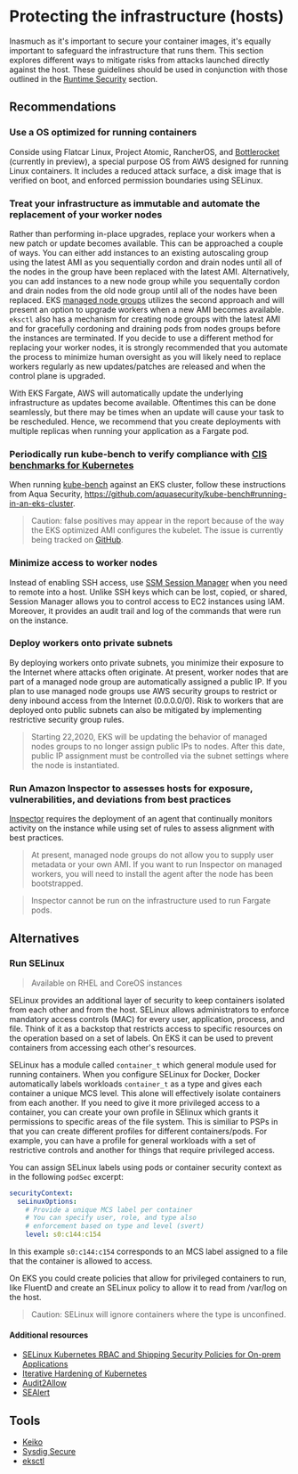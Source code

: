 # Protecting the infrastructure (hosts)
Inasmuch as it's important to secure your container images, it's equally important to safeguard the infrastructure that runs them. This section explores different ways to mitigate risks from attacks launched directly against the host.  These guidelines should be used in conjunction with those outlined in the [Runtime Security](runtime.md) section. 

## Recommendations
### Use a OS optimized for running containers
Conside using Flatcar Linux, Project Atomic, RancherOS, and [Bottlerocket](https://github.com/bottlerocket-os/bottlerocket/) (currently in preview), a special purpose OS from AWS designed for running Linux containers.  It includes a reduced attack surface, a disk image that is verified on boot, and enforced permission boundaries using SELinux. 

### Treat your infrastructure as immutable and automate the replacement of your worker nodes
Rather than performing in-place upgrades, replace your workers when a new patch or update becomes available. This can be approached a couple of ways. You can either add instances to an existing autoscaling group using the latest AMI as you sequentially cordon and drain nodes until all of the nodes in the group have been replaced with the latest AMI.  Alternatively, you can add instances to a new node group while you sequentally cordon and drain nodes from the old node group until all of the nodes have been replaced.  EKS [managed node groups](https://docs.aws.amazon.com/eks/latest/userguide/managed-node-groups.html) utilizes the second approach and will present an option to upgrade workers when a new AMI becomes available. `eksctl` also has a mechanism for creating node groups with the latest AMI and for gracefully cordoning and draining pods from nodes groups before the instances are terminated. If you decide to use a different method for replacing your worker nodes, it is strongly recommended that you automate the process to minimize human oversight as you will likely need to replace workers regularly as new updates/patches are released and when the control plane is upgraded. 

With EKS Fargate, AWS will automatically update the underlying infrastructure as updates become available.  Oftentimes this can be done seamlessly, but there may be times when an update will cause your task to be rescheduled.  Hence, we recommend that you create deployments with multiple replicas when running your application as a Fargate pod. 

### Periodically run kube-bench to verify compliance with [CIS benchmarks for Kubernetes](https://www.cisecurity.org/benchmark/kubernetes/)
When running [kube-bench](https://github.com/aquasecurity/kube-bench) against an EKS cluster, follow these instructions from Aqua Security, https://github.com/aquasecurity/kube-bench#running-in-an-eks-cluster. 

> Caution: false positives may appear in the report because of the way the EKS optimized AMI configures the kubelet.  The issue is currently being tracked on [GitHub](https://github.com/aquasecurity/kube-bench/issues/571). 

### Minimize access to worker nodes
Instead of enabling SSH access, use [SSM Session Manager](https://docs.aws.amazon.com/systems-manager/latest/userguide/session-manager.html) when you need to remote into a host.  Unlike SSH keys which can be lost, copied, or shared, Session Manager allows you to control access to EC2 instances using IAM.  Moreover, it provides an audit trail and log of the commands that were run on the instance.

### Deploy workers onto private subnets
By deploying workers onto private subnets, you minimize their exposure to the Internet where attacks often originate.  At present, worker nodes that are part of a managed node group are automatically assigned a public IP. If you plan to use managed node groups use AWS security groups to restrict or deny inbound access from the Internet (0.0.0.0/0). Risk to workers that are deployed onto public subnets can also be mitigated by implementing restrictive security group rules. 

> Starting 22,2020, EKS will be updating the behavior of managed nodes groups to no longer assign public IPs to nodes. After this date, public IP assignment must be controlled via the subnet settings where the node is instantiated.

### Run Amazon Inspector to assesses hosts for exposure, vulnerabilities, and deviations from best practices  
[Inspector](https://docs.aws.amazon.com/inspector/latest/userguide/inspector_introduction.html) requires the deployment of an agent that continually monitors activity on the instance while using set of rules to assess alignment with best practices. 

> At present, managed node groups do not allow you to supply user metadata or your own AMI.  If you want to run Inspector on managed workers, you will need to install the agent after the node has been bootstrapped.

> Inspector cannot be run on the infrastructure used to run Fargate pods. 

## Alternatives
### Run SELinux 
> Available on RHEL and CoreOS instances

SELinux provides an additional layer of security to keep containers isolated from each other and from the host. SELinux allows administrators to enforce mandatory access controls (MAC) for every user, application, process, and file.  Think of it as a backstop that restricts access to specific resources on the operation based on a set of labels.  On EKS it can be used to prevent containers from accessing each other's resources. 

SELinux has a module called `container_t` which general module used for running containers.  When you configure SELinux for Docker, Docker automatically labels workloads `container_t` as a type and gives each container a unique MCS level.  This alone will effectively isolate containers from each another.  If you need to give it more privileged access to a container, you can create your own profile in SElinux which grants it permissions to specific areas of the file system.  This is similiar to PSPs in that you can create different profiles for different containers/pods.  For example, you can have a profile for general workloads with a set of restrictive controls and another for things that require privileged access.

You can assign SELinux labels using pods or container security context as in the following `podSec` excerpt: 

```yaml
securityContext:
  seLinuxOptions:
    # Provide a unique MCS label per container
    # You can specify user, role, and type also
    # enforcement based on type and level (svert)
    level: s0:c144:c154
```
In this example `s0:c144:c154` corresponds to an MCS label assigned to a file that the container is allowed to access. 

On EKS you could create policies that allow for privileged containers to run, like FluentD and create an SELinux policy to allow it to read from /var/log on the host. 

> Caution: SELinux will ignore containers where the type is unconfined. 
#### Additional resources
+ [SELinux Kubernetes RBAC and Shipping Security Policies for On-prem Applications](https://platform9.com/blog/selinux-kubernetes-rbac-and-shipping-security-policies-for-on-prem-applications/)
+ [Iterative Hardening of Kubernetes](https://jayunit100.blogspot.com/2019/07/iterative-hardening-of-kubernetes-and.html) 
+ [Audit2Allow](https://linux.die.net/man/1/audit2allow)
+ [SEAlert](https://linux.die.net/man/8/sealert)

## Tools
+ [Keiko](https://github.com/keikoproj/keiko)
+ [Sysdig Secure](https://sysdig.com/products/kubernetes-security/)
+ [eksctl](https://eksctl.io/)